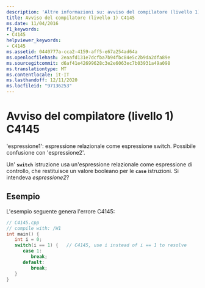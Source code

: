 ```yaml
---
description: 'Altre informazioni su: avviso del compilatore (livello 1) C4145'
title: Avviso del compilatore (livello 1) C4145
ms.date: 11/04/2016
f1_keywords:
- C4145
helpviewer_keywords:
- C4145
ms.assetid: 0440777a-cca2-4159-aff5-e67a254ad64a
ms.openlocfilehash: 2eaafd131e7dcfba7b94fbc84e5c2b9da2dfa89e
ms.sourcegitcommit: d6af41e42699628c3e2e6063ec7b03931a49a098
ms.translationtype: MT
ms.contentlocale: it-IT
ms.lasthandoff: 12/11/2020
ms.locfileid: "97136253"
---
```

# <a name="compiler-warning-level-1-c4145"></a>Avviso del compilatore (livello 1) C4145

'espressione1': espressione relazionale come espressione switch. Possibile confusione con 'espressione2'.

Un' **`switch`** istruzione usa un'espressione relazionale come espressione di controllo, che restituisce un valore booleano per le **`case`** istruzioni. Si intendeva *espressione2*?

## <a name="example"></a>Esempio

L'esempio seguente genera l'errore C4145:

```cpp
// C4145.cpp
// compile with: /W1
int main() {
   int i = 0;
   switch(i == 1) {   // C4145, use i instead of i == 1 to resolve
      case 1:
         break;
      default:
         break;
   }
}
```
